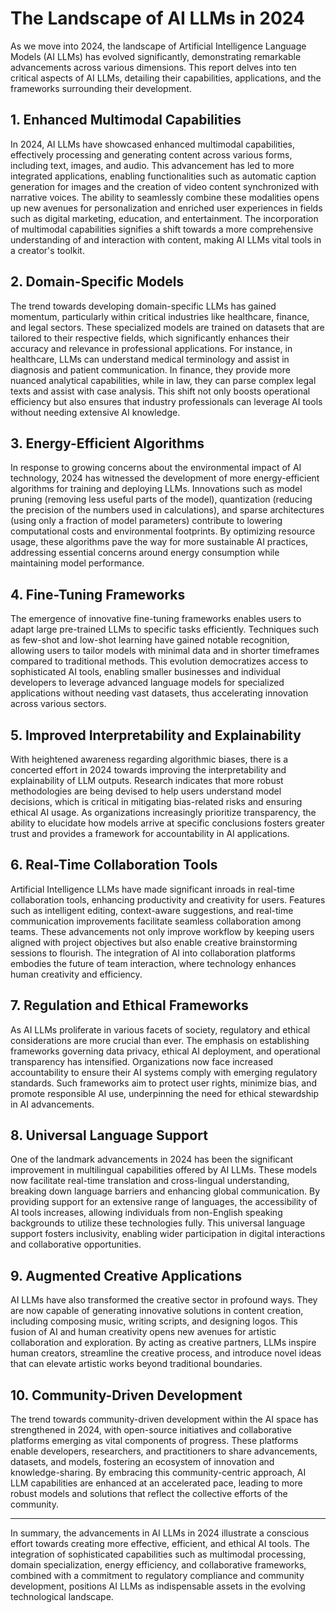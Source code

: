 # The Landscape of AI LLMs in 2024

As we move into 2024, the landscape of Artificial Intelligence Language Models (AI LLMs) has evolved significantly, demonstrating remarkable advancements across various dimensions. This report delves into ten critical aspects of AI LLMs, detailing their capabilities, applications, and the frameworks surrounding their development.

## 1. Enhanced Multimodal Capabilities

In 2024, AI LLMs have showcased enhanced multimodal capabilities, effectively processing and generating content across various forms, including text, images, and audio. This advancement has led to more integrated applications, enabling functionalities such as automatic caption generation for images and the creation of video content synchronized with narrative voices. The ability to seamlessly combine these modalities opens up new avenues for personalization and enriched user experiences in fields such as digital marketing, education, and entertainment. The incorporation of multimodal capabilities signifies a shift towards a more comprehensive understanding of and interaction with content, making AI LLMs vital tools in a creator's toolkit.

## 2. Domain-Specific Models

The trend towards developing domain-specific LLMs has gained momentum, particularly within critical industries like healthcare, finance, and legal sectors. These specialized models are trained on datasets that are tailored to their respective fields, which significantly enhances their accuracy and relevance in professional applications. For instance, in healthcare, LLMs can understand medical terminology and assist in diagnosis and patient communication. In finance, they provide more nuanced analytical capabilities, while in law, they can parse complex legal texts and assist with case analysis. This shift not only boosts operational efficiency but also ensures that industry professionals can leverage AI tools without needing extensive AI knowledge.

## 3. Energy-Efficient Algorithms

In response to growing concerns about the environmental impact of AI technology, 2024 has witnessed the development of more energy-efficient algorithms for training and deploying LLMs. Innovations such as model pruning (removing less useful parts of the model), quantization (reducing the precision of the numbers used in calculations), and sparse architectures (using only a fraction of model parameters) contribute to lowering computational costs and environmental footprints. By optimizing resource usage, these algorithms pave the way for more sustainable AI practices, addressing essential concerns around energy consumption while maintaining model performance.

## 4. Fine-Tuning Frameworks

The emergence of innovative fine-tuning frameworks enables users to adapt large pre-trained LLMs to specific tasks efficiently. Techniques such as few-shot and low-shot learning have gained notable recognition, allowing users to tailor models with minimal data and in shorter timeframes compared to traditional methods. This evolution democratizes access to sophisticated AI tools, enabling smaller businesses and individual developers to leverage advanced language models for specialized applications without needing vast datasets, thus accelerating innovation across various sectors.

## 5. Improved Interpretability and Explainability

With heightened awareness regarding algorithmic biases, there is a concerted effort in 2024 towards improving the interpretability and explainability of LLM outputs. Research indicates that more robust methodologies are being devised to help users understand model decisions, which is critical in mitigating bias-related risks and ensuring ethical AI usage. As organizations increasingly prioritize transparency, the ability to elucidate how models arrive at specific conclusions fosters greater trust and provides a framework for accountability in AI applications.

## 6. Real-Time Collaboration Tools

Artificial Intelligence LLMs have made significant inroads in real-time collaboration tools, enhancing productivity and creativity for users. Features such as intelligent editing, context-aware suggestions, and real-time communication improvements facilitate seamless collaboration among teams. These advancements not only improve workflow by keeping users aligned with project objectives but also enable creative brainstorming sessions to flourish. The integration of AI into collaboration platforms embodies the future of team interaction, where technology enhances human creativity and efficiency.

## 7. Regulation and Ethical Frameworks

As AI LLMs proliferate in various facets of society, regulatory and ethical considerations are more crucial than ever. The emphasis on establishing frameworks governing data privacy, ethical AI deployment, and operational transparency has intensified. Organizations now face increased accountability to ensure their AI systems comply with emerging regulatory standards. Such frameworks aim to protect user rights, minimize bias, and promote responsible AI use, underpinning the need for ethical stewardship in AI advancements.

## 8. Universal Language Support

One of the landmark advancements in 2024 has been the significant improvement in multilingual capabilities offered by AI LLMs. These models now facilitate real-time translation and cross-lingual understanding, breaking down language barriers and enhancing global communication. By providing support for an extensive range of languages, the accessibility of AI tools increases, allowing individuals from non-English speaking backgrounds to utilize these technologies fully. This universal language support fosters inclusivity, enabling wider participation in digital interactions and collaborative opportunities.

## 9. Augmented Creative Applications

AI LLMs have also transformed the creative sector in profound ways. They are now capable of generating innovative solutions in content creation, including composing music, writing scripts, and designing logos. This fusion of AI and human creativity opens new avenues for artistic collaboration and exploration. By acting as creative partners, LLMs inspire human creators, streamline the creative process, and introduce novel ideas that can elevate artistic works beyond traditional boundaries.

## 10. Community-Driven Development

The trend towards community-driven development within the AI space has strengthened in 2024, with open-source initiatives and collaborative platforms emerging as vital components of progress. These platforms enable developers, researchers, and practitioners to share advancements, datasets, and models, fostering an ecosystem of innovation and knowledge-sharing. By embracing this community-centric approach, AI LLM capabilities are enhanced at an accelerated pace, leading to more robust models and solutions that reflect the collective efforts of the community.

---

In summary, the advancements in AI LLMs in 2024 illustrate a conscious effort towards creating more effective, efficient, and ethical AI tools. The integration of sophisticated capabilities such as multimodal processing, domain specialization, energy efficiency, and collaborative frameworks, combined with a commitment to regulatory compliance and community development, positions AI LLMs as indispensable assets in the evolving technological landscape.